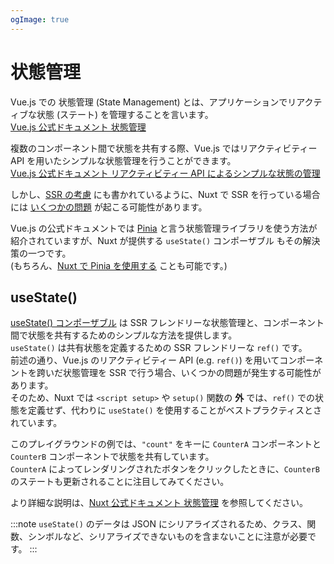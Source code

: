 ```yaml
---
ogImage: true
---
```


# 状態管理

Vue.js での 状態管理 (State Management) とは、アプリケーションでリアクティブな状態 (ステート) を管理することを言います。\
[Vue.js 公式ドキュメント 状態管理](https://ja.vuejs.org/guide/scaling-up/state-management)

複数のコンポーネント間で状態を共有する際、Vue.js ではリアクティビティー API を用いたシンプルな状態管理を行うことができます。\
[Vue.js 公式ドキュメント リアクティビティー API によるシンプルな状態の管理](https://ja.vuejs.org/guide/scaling-up/state-management#simple-state-management-with-reactivity-api)

しかし、[SSR の考慮](https://ja.vuejs.org/guide/scaling-up/state-management#ssr-considerations) にも書かれているように、Nuxt で SSR を行っている場合には [いくつかの問題](https://ja.vuejs.org/guide/scaling-up/ssr#cross-request-state-pollution) が起こる可能性があります。

Vue.js の公式ドキュメントでは [Pinia](https://pinia.vuejs.org/) と言う状態管理ライブラリを使う方法が紹介されていますが、Nuxt が提供する `useState()` コンポーザブル もその解決策の一つです。\
(もちろん、[Nuxt で Pinia を使用する](https://nuxt.com/docs/getting-started/state-management#usage-with-pinia) ことも可能です。)

## useState()

[useState() コンポーザブル](https://nuxt.com/docs/api/composables/use-state) は SSR フレンドリーな状態管理と、コンポーネント間で状態を共有するためのシンプルな方法を提供します。\
`useState()` は共有状態を定義するための SSR フレンドリーな `ref()` です。\
前述の通り、Vue.js のリアクティビティー API (e.g. `ref()`) を用いてコンポーネントを跨いだ状態管理を SSR で行う場合、いくつかの問題が発生する可能性があります。\
そのため、Nuxt では `<script setup>` や `setup()` 関数の **外** では、`ref()` での状態を定義せず、代わりに `useState()` を使用することがベストプラクティスとされています。

このプレイグラウンドの例では、`"count"` をキーに `CounterA` コンポーネントと `CounterB` コンポーネントで状態を共有しています。\
`CounterA` によってレンダリングされたボタンをクリックしたときに、`CounterB` のステートも更新されることに注目してみてください。

より詳細な説明は、[Nuxt 公式ドキュメント 状態管理](https://nuxt.com/docs/getting-started/state-management) を参照してください。

:::note
`useState()` のデータは JSON にシリアライズされるため、クラス、関数、シンボルなど、シリアライズできないものを含まないことに注意が必要です。
:::
